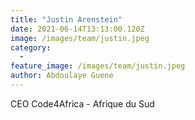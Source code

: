 ```yaml
---
title: "Justin Arenstein"
date: 2021-06-14T13:13:00.120Z
image: /images/team/justin.jpeg
category:
  - 
feature_image: /images/team/justin.jpeg
author: Abdoulaye Guene
---
```


CEO Code4Africa - Afrique du Sud
